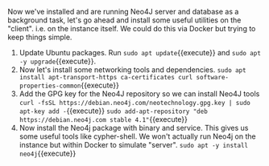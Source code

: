 Now we've installed and are running Neo4J server and database as a background task,
let's go ahead and install some useful utilities on the "client". i.e. on the instance
itself. We could do this via Docker but trying to keep things simple.

1. Update Ubuntu packages. Run `sudo apt update`{{execute}} and `sudo apt -y upgrade`{{execute}}. 
2. Now let's install some networking tools and dependencies. 
`sudo apt install apt-transport-https ca-certificates curl software-properties-common`{{execute}}
3. Add the GPG key for the Neo4J repository so we can install Neo4J tools
`curl -fsSL https://debian.neo4j.com/neotechnology.gpg.key | sudo apt-key add -`{{execute}}
`sudo add-apt-repository "deb https://debian.neo4j.com stable 4.1"`{{execute}}
4. Now install the Neo4j package with binary and service. This gives us some useful tools like cypher-shell. 
We won't actually run Neo4j on the instance but within Docker to simulate "server".
`sudo apt -y install neo4j`{{execute}}

